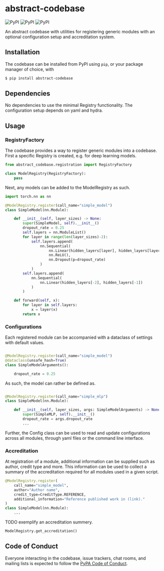 # abstract-codebase

![PyPI](https://img.shields.io/pypi/v/abstract-codebase)
![PyPI](https://img.shields.io/pypi/pyversions/abstract-codebase)
![PyPI](https://img.shields.io/github/license/aidd-msca/abstract-codebase)

An abstract codebase with utilities for registering generic modules with an optional configuration setup and accreditation system.

## Installation

The codebase can be installed from PyPI using `pip`, or your package manager of choice, with

```bash
$ pip install abstract-codebase
```

## Dependencies

No dependencies to use the minimal Registry functionality. The configuration setup depends on yaml and hydra.

## Usage

### RegistryFactory 
The codebase provides a way to register generic modules into a codebase. 
First a specific Registry is created, e.g. for deep learning models. 

``` Python
from abstract_codebase.registration import RegistryFactory

class ModelRegistry(RegistryFactory):
    pass
```

Next, any models can be added to the ModelRegistry as such.

``` Python
import torch.nn as nn

@ModelRegistry.register(call_name="simple_model")
class SimpleModel(nn.Module):

    def __init__(self, layer_sizes) -> None:
        super(SimpleModel, self).__init__()
        dropout_rate = 0.25
        self.layers = nn.ModuleList()
        for layer in range(len(layer_sizes)-2):
            self.layers.append(
                nn.Sequential(
                    nn.Linear(hidden_layers[layer], hidden_layers[layer+1]),
                    nn.ReLU(),
                    nn.Dropout(p=dropout_rate)
                )
            )
        self.layers.append(
            nn.Sequential(
                nn.Linear(hidden_layers[-2], hidden_layers[-1])
            )
        )

    def forward(self, x):
        for layer in self.layers:
            x = layer(x)
        return x

```

### Configurations
Each registered module can be accompanied with a dataclass of settings with default values. 

``` Python

@ModelRegistry.register(call_name="simple_model")  
@dataclass(unsafe_hash=True)
class SimpleModelArguments():

    dropout_rate = 0.25
```

As such, the model can rather be defined as.

``` Python

@ModelRegistry.register(call_name="simple_mlp")
class SimpleModel(nn.Module):

    def __init__(self, layer_sizes, args: SimpleModelArguments) -> None:
        super(SimpleMLP, self).__init__()
        dropout_rate = args.dropout_rate
        ...

```

Further, the Config class can be used to read and update configurations across all modules, through yaml files or the command line interface.
### Accreditation
At registration of a module, additional information can be supplied such as author, credit type and more. 
This information can be used to collect a summary of the accreditation required for all modules used in a given script. 

``` Python
@ModelRegistry.register(
    call_name="simple_model",
    author="Author name",
    credit_type=CreditType.REFERENCE,
    additional_information="Reference published work in (link)."
)
class SimpleModel(nn.Module):
    ...
```

TODO exemplify an accreditation summery.
``` Python
ModelRegistry.get_accreditation()
```

## Code of Conduct

Everyone interacting in the codebase, issue trackers, chat rooms, and mailing lists is expected to follow the [PyPA Code of Conduct](https://www.pypa.io/en/latest/code-of-conduct/).

 